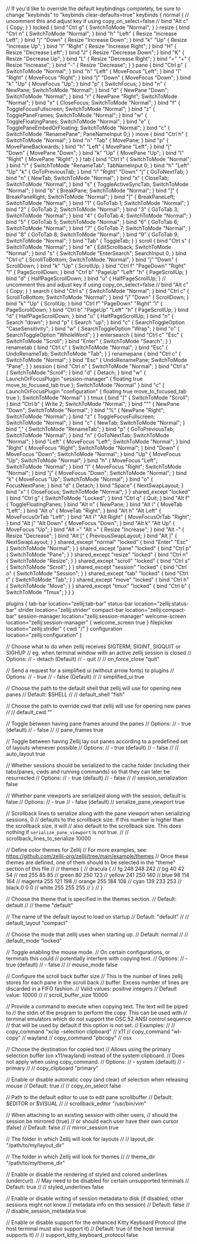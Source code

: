 // If you'd like to override the default keybindings completely, be sure to change "keybinds" to "keybinds clear-defaults=true"
keybinds {
    normal {
        // uncomment this and adjust key if using copy_on_select=false
        // bind "Alt c" { Copy; }
    }
    locked {
        bind "Ctrl g" { SwitchToMode "Normal"; }
    }
    resize {
        bind "Ctrl n" { SwitchToMode "Normal"; }
        bind "h" "Left" { Resize "Increase Left"; }
        bind "j" "Down" { Resize "Increase Down"; }
        bind "k" "Up" { Resize "Increase Up"; }
        bind "l" "Right" { Resize "Increase Right"; }
        bind "H" { Resize "Decrease Left"; }
        bind "J" { Resize "Decrease Down"; }
        bind "K" { Resize "Decrease Up"; }
        bind "L" { Resize "Decrease Right"; }
        bind "=" "+" { Resize "Increase"; }
        bind "-" { Resize "Decrease"; }
    }
    pane {
        bind "Ctrl p" { SwitchToMode "Normal"; }
        bind "h" "Left" { MoveFocus "Left"; }
        bind "l" "Right" { MoveFocus "Right"; }
        bind "j" "Down" { MoveFocus "Down"; }
        bind "k" "Up" { MoveFocus "Up"; }
        bind "p" { SwitchFocus; }
        bind "n" { NewPane; SwitchToMode "Normal"; }
        bind "d" { NewPane "Down"; SwitchToMode "Normal"; }
        bind "r" { NewPane "Right"; SwitchToMode "Normal"; }
        bind "x" { CloseFocus; SwitchToMode "Normal"; }
        bind "f" { ToggleFocusFullscreen; SwitchToMode "Normal"; }
        bind "z" { TogglePaneFrames; SwitchToMode "Normal"; }
        bind "w" { ToggleFloatingPanes; SwitchToMode "Normal"; }
        bind "e" { TogglePaneEmbedOrFloating; SwitchToMode "Normal"; }
        bind "c" { SwitchToMode "RenamePane"; PaneNameInput 0;}
    }
    move {
        bind "Ctrl h" { SwitchToMode "Normal"; }
        bind "n" "Tab" { MovePane; }
        bind "p" { MovePaneBackwards; }
        bind "h" "Left" { MovePane "Left"; }
        bind "j" "Down" { MovePane "Down"; }
        bind "k" "Up" { MovePane "Up"; }
        bind "l" "Right" { MovePane "Right"; }
    }
    tab {
        bind "Ctrl t" { SwitchToMode "Normal"; }
        bind "r" { SwitchToMode "RenameTab"; TabNameInput 0; }
        bind "h" "Left" "Up" "k" { GoToPreviousTab; }
        bind "l" "Right" "Down" "j" { GoToNextTab; }
        bind "n" { NewTab; SwitchToMode "Normal"; }
        bind "x" { CloseTab; SwitchToMode "Normal"; }
        bind "s" { ToggleActiveSyncTab; SwitchToMode "Normal"; }
        bind "b" { BreakPane; SwitchToMode "Normal"; }
        bind "]" { BreakPaneRight; SwitchToMode "Normal"; }
        bind "[" { BreakPaneLeft; SwitchToMode "Normal"; }
        bind "1" { GoToTab 1; SwitchToMode "Normal"; }
        bind "2" { GoToTab 2; SwitchToMode "Normal"; }
        bind "3" { GoToTab 3; SwitchToMode "Normal"; }
        bind "4" { GoToTab 4; SwitchToMode "Normal"; }
        bind "5" { GoToTab 5; SwitchToMode "Normal"; }
        bind "6" { GoToTab 6; SwitchToMode "Normal"; }
        bind "7" { GoToTab 7; SwitchToMode "Normal"; }
        bind "8" { GoToTab 8; SwitchToMode "Normal"; }
        bind "9" { GoToTab 9; SwitchToMode "Normal"; }
        bind "Tab" { ToggleTab; }
    }
    scroll {
        bind "Ctrl s" { SwitchToMode "Normal"; }
        bind "e" { EditScrollback; SwitchToMode "Normal"; }
        bind "s" { SwitchToMode "EnterSearch"; SearchInput 0; }
        bind "Ctrl c" { ScrollToBottom; SwitchToMode "Normal"; }
        bind "j" "Down" { ScrollDown; }
        bind "k" "Up" { ScrollUp; }
        bind "Ctrl f" "PageDown" "Right" "l" { PageScrollDown; }
        bind "Ctrl b" "PageUp" "Left" "h" { PageScrollUp; }
        bind "d" { HalfPageScrollDown; }
        bind "u" { HalfPageScrollUp; }
        // uncomment this and adjust key if using copy_on_select=false
        // bind "Alt c" { Copy; }
    }
    search {
        bind "Ctrl s" { SwitchToMode "Normal"; }
        bind "Ctrl c" { ScrollToBottom; SwitchToMode "Normal"; }
        bind "j" "Down" { ScrollDown; }
        bind "k" "Up" { ScrollUp; }
        bind "Ctrl f" "PageDown" "Right" "l" { PageScrollDown; }
        bind "Ctrl b" "PageUp" "Left" "h" { PageScrollUp; }
        bind "d" { HalfPageScrollDown; }
        bind "u" { HalfPageScrollUp; }
        bind "n" { Search "down"; }
        bind "p" { Search "up"; }
        bind "c" { SearchToggleOption "CaseSensitivity"; }
        bind "w" { SearchToggleOption "Wrap"; }
        bind "o" { SearchToggleOption "WholeWord"; }
    }
    entersearch {
        bind "Ctrl c" "Esc" { SwitchToMode "Scroll"; }
        bind "Enter" { SwitchToMode "Search"; }
    }
    renametab {
        bind "Ctrl c" { SwitchToMode "Normal"; }
        bind "Esc" { UndoRenameTab; SwitchToMode "Tab"; }
    }
    renamepane {
        bind "Ctrl c" { SwitchToMode "Normal"; }
        bind "Esc" { UndoRenamePane; SwitchToMode "Pane"; }
    }
    session {
        bind "Ctrl o" { SwitchToMode "Normal"; }
        bind "Ctrl s" { SwitchToMode "Scroll"; }
        bind "d" { Detach; }
        bind "w" {
            LaunchOrFocusPlugin "session-manager" {
                floating true
                move_to_focused_tab true
            };
            SwitchToMode "Normal"
        }
        bind "c" {
            LaunchOrFocusPlugin "configuration" {
                floating true
                move_to_focused_tab true
            };
            SwitchToMode "Normal"
        }
    }
    tmux {
        bind "[" { SwitchToMode "Scroll"; }
        bind "Ctrl b" { Write 2; SwitchToMode "Normal"; }
        bind "\"" { NewPane "Down"; SwitchToMode "Normal"; }
        bind "%" { NewPane "Right"; SwitchToMode "Normal"; }
        bind "z" { ToggleFocusFullscreen; SwitchToMode "Normal"; }
        bind "c" { NewTab; SwitchToMode "Normal"; }
        bind "," { SwitchToMode "RenameTab"; }
        bind "p" { GoToPreviousTab; SwitchToMode "Normal"; }
        bind "n" { GoToNextTab; SwitchToMode "Normal"; }
        bind "Left" { MoveFocus "Left"; SwitchToMode "Normal"; }
        bind "Right" { MoveFocus "Right"; SwitchToMode "Normal"; }
        bind "Down" { MoveFocus "Down"; SwitchToMode "Normal"; }
        bind "Up" { MoveFocus "Up"; SwitchToMode "Normal"; }
        bind "h" { MoveFocus "Left"; SwitchToMode "Normal"; }
        bind "l" { MoveFocus "Right"; SwitchToMode "Normal"; }
        bind "j" { MoveFocus "Down"; SwitchToMode "Normal"; }
        bind "k" { MoveFocus "Up"; SwitchToMode "Normal"; }
        bind "o" { FocusNextPane; }
        bind "d" { Detach; }
        bind "Space" { NextSwapLayout; }
        bind "x" { CloseFocus; SwitchToMode "Normal"; }
    }
    shared_except "locked" {
        bind "Ctrl g" { SwitchToMode "Locked"; }
        bind "Ctrl q" { Quit; }
        bind "Alt f" { ToggleFloatingPanes; }
        bind "Alt n" { NewPane; }
        bind "Alt i" { MoveTab "Left"; }
        bind "Alt o" { MoveTab "Right"; }
        bind "Alt h" "Alt Left" { MoveFocusOrTab "Left"; }
        bind "Alt l" "Alt Right" { MoveFocusOrTab "Right"; }
        bind "Alt j" "Alt Down" { MoveFocus "Down"; }
        bind "Alt k" "Alt Up" { MoveFocus "Up"; }
        bind "Alt =" "Alt +" { Resize "Increase"; }
        bind "Alt -" { Resize "Decrease"; }
        bind "Alt [" { PreviousSwapLayout; }
        bind "Alt ]" { NextSwapLayout; }
    }
    shared_except "normal" "locked" {
        bind "Enter" "Esc" { SwitchToMode "Normal"; }
    }
    shared_except "pane" "locked" {
        bind "Ctrl p" { SwitchToMode "Pane"; }
    }
    shared_except "resize" "locked" {
        bind "Ctrl n" { SwitchToMode "Resize"; }
    }
    shared_except "scroll" "locked" {
        bind "Ctrl s" { SwitchToMode "Scroll"; }
    }
    shared_except "session" "locked" {
        bind "Ctrl o" { SwitchToMode "Session"; }
    }
    shared_except "tab" "locked" {
        bind "Ctrl t" { SwitchToMode "Tab"; }
    }
    shared_except "move" "locked" {
        bind "Ctrl h" { SwitchToMode "Move"; }
    }
    shared_except "tmux" "locked" {
        bind "Ctrl b" { SwitchToMode "Tmux"; }
    }
}

plugins {
    tab-bar location="zellij:tab-bar"
    status-bar location="zellij:status-bar"
    strider location="zellij:strider"
    compact-bar location="zellij:compact-bar"
    session-manager location="zellij:session-manager"
    welcome-screen location="zellij:session-manager" {
        welcome_screen true
    }
    filepicker location="zellij:strider" {
        cwd "/"
    }
    configuration location="zellij:configuration"
}

// Choose what to do when zellij receives SIGTERM, SIGINT, SIGQUIT or SIGHUP
// eg. when terminal window with an active zellij session is closed
// Options:
//   - detach (Default)
//   - quit
//
// on_force_close "quit"

//  Send a request for a simplified ui (without arrow fonts) to plugins
//  Options:
//    - true
//    - false (Default)
//
// simplified_ui true

// Choose the path to the default shell that zellij will use for opening new panes
// Default: $SHELL
//
// default_shell "fish"

// Choose the path to override cwd that zellij will use for opening new panes
//
// default_cwd ""

// Toggle between having pane frames around the panes
// Options:
//   - true (default)
//   - false
//
// pane_frames true

// Toggle between having Zellij lay out panes according to a predefined set of layouts whenever possible
// Options:
//   - true (default)
//   - false
//
// auto_layout true

// Whether sessions should be serialized to the cache folder (including their tabs/panes, cwds and running commands) so that they can later be resurrected
// Options:
//   - true (default)
//   - false
//
// session_serialization false

// Whether pane viewports are serialized along with the session, default is false
// Options:
//   - true
//   - false (default)
// serialize_pane_viewport true

// Scrollback lines to serialize along with the pane viewport when serializing sessions, 0
// defaults to the scrollback size. If this number is higher than the scrollback size, it will
// also default to the scrollback size. This does nothing if `serialize_pane_viewport` is not true.
//
// scrollback_lines_to_serialize 10000

// Define color themes for Zellij
// For more examples, see: https://github.com/zellij-org/zellij/tree/main/example/themes
// Once these themes are defined, one of them should to be selected in the "theme" section of this file
//
// themes {
//     dracula {
//         fg 248 248 242
//         bg 40 42 54
//         red 255 85 85
//         green 80 250 123
//         yellow 241 250 140
//         blue 98 114 164
//         magenta 255 121 198
//         orange 255 184 108
//         cyan 139 233 253
//         black 0 0 0
//         white 255 255 255
//     }
// }

// Choose the theme that is specified in the themes section.
// Default: default
//
// theme "default"

// The name of the default layout to load on startup
// Default: "default"
//
// default_layout "compact"

// Choose the mode that zellij uses when starting up.
// Default: normal
//
// default_mode "locked"

// Toggle enabling the mouse mode.
// On certain configurations, or terminals this could
// potentially interfere with copying text.
// Options:
//   - true (default)
//   - false
//
// mouse_mode false

// Configure the scroll back buffer size
// This is the number of lines zellij stores for each pane in the scroll back
// buffer. Excess number of lines are discarded in a FIFO fashion.
// Valid values: positive integers
// Default value: 10000
//
// scroll_buffer_size 10000

// Provide a command to execute when copying text. The text will be piped to
// the stdin of the program to perform the copy. This can be used with
// terminal emulators which do not support the OSC 52 ANSI control sequence
// that will be used by default if this option is not set.
// Examples:
//
// copy_command "xclip -selection clipboard" // x11
// copy_command "wl-copy"                    // wayland
// copy_command "pbcopy"                     // osx

// Choose the destination for copied text
// Allows using the primary selection buffer (on x11/wayland) instead of the system clipboard.
// Does not apply when using copy_command.
// Options:
//   - system (default)
//   - primary
//
// copy_clipboard "primary"

// Enable or disable automatic copy (and clear) of selection when releasing mouse
// Default: true
//
// copy_on_select false

// Path to the default editor to use to edit pane scrollbuffer
// Default: $EDITOR or $VISUAL
//
// scrollback_editor "/usr/bin/vim"

// When attaching to an existing session with other users,
// should the session be mirrored (true)
// or should each user have their own cursor (false)
// Default: false
//
// mirror_session true

// The folder in which Zellij will look for layouts
//
// layout_dir "/path/to/my/layout_dir"

// The folder in which Zellij will look for themes
//
// theme_dir "/path/to/my/theme_dir"

// Enable or disable the rendering of styled and colored underlines (undercurl).
// May need to be disabled for certain unsupported terminals
// Default: true
//
// styled_underlines false

// Enable or disable writing of session metadata to disk (if disabled, other sessions might not know
// metadata info on this session)
// Default: false
//
// disable_session_metadata true

// Enable or disable support for the enhanced Kitty Keyboard Protocol (the host terminal must also support it)
// Default: true (if the host terminal supports it)
//
// support_kitty_keyboard_protocol false


